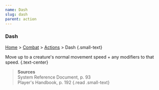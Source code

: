 ```yaml
---
name: Dash
slug: dash
parent: action
---
```

### Dash
[Home](dm-operations-center) > [Combat](combat) > [Actions](actions) > Dash {.small-text}

Move up to a creature's normal movement speed + any modifiers to that speed. {.text-center}

> **Sources** <br/>
> System Reference Document, p. 93<br/>
> Player's Handbook, p. 192
{.read .small-text}